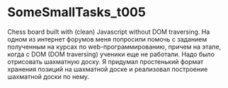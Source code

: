 # SomeSmallTasks_t005
Chess board built with (clean) Javascript without DOM traversing.
На одном из интернет форумов меня попросили помочь с заданием полученным
на курсах по web-программированию, причем на этапе, когда с DOM (DOM traversing)
ученики еще не работали. Надо было отрисовать шахматную доску. Я придумал простенький
формат хранения позиций на шахматной доске и реализовал построение шахматной
доски по нему.

